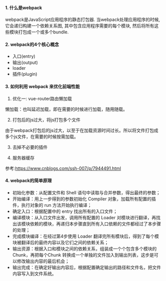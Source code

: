 <!--
 * @Author: your name
 * @Date: 2021-01-05 11:07:35
 * @LastEditTime: 2021-04-16 14:20:46
 * @LastEditors: Please set LastEditors
 * @Description: In User Settings Edit
 * @FilePath: /Interview Files/大纲/09-webpack.md
-->
#### 1. 什么是webpack

webpack是JavaScript应用程序的静态打包器. 当webpack处理应用程序的时候, 它会递归构建一个依赖关系图, 其中包含应用程序需要的每个模块, 然后将所有这些模块打包成一个或多个bundle. 

#### 2. webpack的4个核心概念

- 入口(entry)
- 输出(output)
- loader
- 插件(plugin)

#### 3. 如何利用 webpack 来优化前端性能

1. 优化一: vue-router路由懒加载

懒加载：也叫延迟加载，即在需要的时候进行加载，随用随载。

2. 打包后的js过大，将js打包多个文件

由于webpack打包后的js过大，以至于在加载资源时间过长。所以将文件打包成多个js文件，在需要的时候按需加载。

3. 去掉不必要的插件

4. 服务器缓存

参考:https://www.cnblogs.com/ssh-007/p/7944491.html

#### 4. webpack的简单原理

- 初始化参数：从配置文件和 Shell 语句中读取与合并参数，得出最终的参数；
- 开始编译：用上一步得到的参数初始化 Compiler 对象，加载所有配置的插件，执行对象的 run 方法开始执行编译；
- 确定入口：根据配置中的 entry 找出所有的入口文件；
- 编译模块：从入口文件出发，调用所有配置的 Loader 对模块进行翻译，再找出该模块依赖的模块，再递归本步骤直到所有入口依赖的文件都经过了本步骤的处理；
- 完成模块编译：在经过第4步使用 Loader 翻译完所有模块后，得到了每个模块被翻译后的最终内容以及它们之间的依赖关系；
- 输出资源：根据入口和模块之间的依赖关系，组装成一个个包含多个模块的 Chunk，再把每个Chunk 转换成一个单独的文件加入到输出列表，这步是可以修改输出内容的最后机会；
- 输出完成：在确定好输出内容后，根据配置确定输出的路径和文件名，把文件内容写入到文件系统。











































